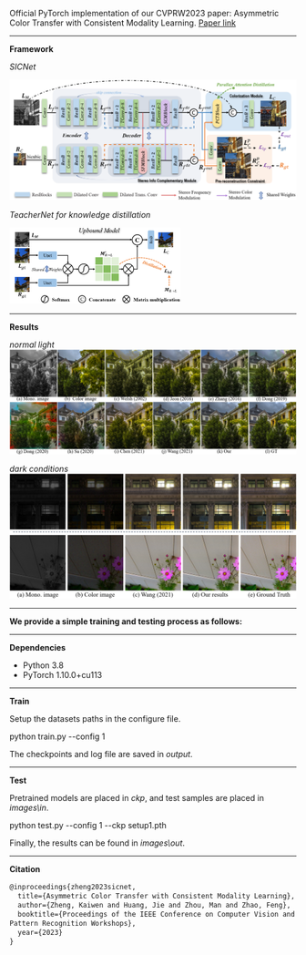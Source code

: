 Official PyTorch implementation of our CVPRW2023 paper: Asymmetric Color Transfer with Consistent Modality Learning.
[Paper link](https://openaccess.thecvf.com/content/CVPR2023W/MIPI/papers/Zheng_Asymmetric_Color_Transfer_With_Consistent_Modality_Learning_CVPRW_2023_paper.pdf)

-------------------------------------------------
**Framework**

*SICNet*

<img src="https://github.com/keviner1/imgs/blob/main/SICNet.png?raw=true" width="600px">

*TeacherNet for knowledge distillation*

<img src="https://github.com/keviner1/imgs/blob/main/SICNet-teacher.png?raw=true" width="300px">

-------------------------------------------------
**Results**

*normal light*
![show](https://github.com/keviner1/imgs/blob/main/SICNet-comp.png?raw=true)

*dark conditions*
![show](https://github.com/keviner1/imgs/blob/main/SICNet-dark.png?raw=true)

-------------------------------------------------
**We provide a simple training and testing process as follows:**

-------------------------------------------------
**Dependencies**
* Python 3.8
* PyTorch 1.10.0+cu113

-------------------------------------------------
**Train**

Setup the datasets paths in the configure file.

python train.py --config 1

The checkpoints and log file are saved in *output*.

-------------------------------------------------
**Test**

Pretrained models are placed in *ckp*, and test samples are placed in *images\in*.

python test.py --config 1 --ckp setup1.pth

Finally, the results can be found in *images\out*.

-------------------------------------------------
**Citation**

```
@inproceedings{zheng2023sicnet,
  title={Asymmetric Color Transfer with Consistent Modality Learning},
  author={Zheng, Kaiwen and Huang, Jie and Zhou, Man and Zhao, Feng},
  booktitle={Proceedings of the IEEE Conference on Computer Vision and Pattern Recognition Workshops},
  year={2023}
}
```



